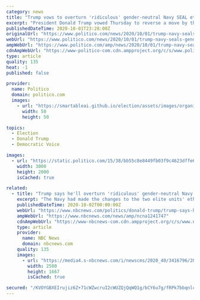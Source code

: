 ```yaml
---
category: news
title: "Trump vows to overturn 'ridiculous' gender-neutral Navy SEAL ethos"
excerpt: "President Donald Trump vowed Thursday to reverse a move by the elite Navy SEALs to make its ethos gender neutral — marking the latest incursion by the commander in chief into the service's operations."
publishedDateTime: 2020-10-01T23:28:00Z
originalUrl: "https://www.politico.com/news/2020/10/01/trump-navy-seals-gender-neutral-ethos-424736"
webUrl: "https://www.politico.com/news/2020/10/01/trump-navy-seals-gender-neutral-ethos-424736"
ampWebUrl: "https://www.politico.com/amp/news/2020/10/01/trump-navy-seals-gender-neutral-ethos-424736"
cdnAmpWebUrl: "https://www-politico-com.cdn.ampproject.org/c/s/www.politico.com/amp/news/2020/10/01/trump-navy-seals-gender-neutral-ethos-424736"
type: article
quality: 135
heat: -1
published: false

provider:
  name: Politico
  domain: politico.com
  images:
    - url: "https://smartableai.github.io/election/assets/images/organizations/politico.com-50x50.jpg"
      width: 50
      height: 50

topics:
  - Election
  - Donald Trump
  - Democratic Voice

images:
  - url: "https://static.politico.com/15/38/bb55c8e8449fb03f9c4623dffe62/ap20275772156801.jpg"
    width: 3000
    height: 2000
    isCached: true

related:
  - title: "Trump says he'll overturn 'ridiculous' gender-neutral Navy terms"
    excerpt: "The Navy had made the changes to the two elite units' ethos and creed because the terms were outdated and because of the potential for women to join the units."
    publishedDateTime: 2020-10-02T00:00:00Z
    webUrl: "https://www.nbcnews.com/politics/donald-trump/trump-says-he-ll-overturn-ridiculous-gender-neutral-navy-terms-n1241747"
    ampWebUrl: "https://www.nbcnews.com/news/amp/ncna1241747"
    cdnAmpWebUrl: "https://www-nbcnews-com.cdn.ampproject.org/c/s/www.nbcnews.com/news/amp/ncna1241747"
    type: article
    provider:
      name: NBC News
      domain: nbcnews.com
    quality: 135
    images:
      - url: "https://media4.s-nbcnews.com/i/newscms/2020_40/3416796/201001-donald-trump-ac-657p_ef196f3bad86123d2fe2140702b49840.jpg"
        width: 2500
        height: 1667
        isCached: true

secured: "/KVOYGBXEIrujiz6Z+71cWZwcruI2cWUZQjQqWQ1g/bCY6u7g/fRPk7bbqnlcENNt5JnNTzylCTJhcQHfmwAkTHc4KenDifKe1SfKP0ys9sCg67h17ry5IYHFnst+2ODn0qc2akhMXf+hBCQClPAl+W6n5aB6hAQ2C44DimQ/qQxxnoaXHLnduqp26RyqcD1QdcXk7HnWijQMFOlLAqnoC1RBA59ws979lcOHrXIkrL8/sTyEupvetmNvh+/27ceVIbi5mPatBEa4l75v/0s3IcZgioeFLz0Ybg1wLjGxyVNYoi2ypCpVeIDTtSJ1UH99TEFZVUmYt/XkxhhV+8H7w0ifd6Ucf6F9lIWCfKGsq8=;nGau4NM3zRUnxlbOOh0pJw=="
---
```


